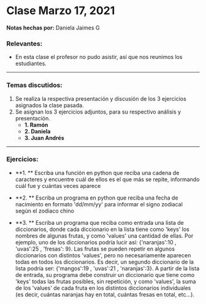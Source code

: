 # Clase Marzo 17, 2021
**Notas hechas por:** Daniela Jaimes G

### Relevantes:
* En esta clase el profesor no pudo asistir, así que nos reunimos los estudiantes.

***

### Temas discutidos:

1. Se realiza la respectiva presentación y discusión de los 3 ejercicios asignados la clase pasada.
2. Se asignan los 3 ejercicios adjuntos, para su respectivo análisis y presentación.
	- **1. Ramón** 
	- **2. Daniela** 
	- **3. Juan Andrés** 

*** 
### Ejercicios:
- **1. ** Escriba una función en python que reciba una cadena de caracteres y encuentre cuál de ellos es el que más se repite, informando cuál fue y cuántas veces aparece


- **2. ** Escriba un programa en python que reciba una fecha de nacimiento en formato 'dd/mm/yy' para informar el signo zodiacal según el zodiaco chino


- **3. ** Escriba un programa que reciba como entrada una lista de diccionarios, donde cada diccionario en la lista tiene como 'keys' los nombres de algunas frutas, y como 'values' una cantidad de ellas. Por ejemplo, uno de los diccionarios podría lucir así: {'naranjas':10 , 'uvas':25 , 'fresas': 9}. Las frutas se pueden repetir en algunos diccionarios con distintos 'values', pero no necesariamente aparecen todas en todos los diccionarios. Es decir, un segundo diccionario de la lista podría ser: {'mangos':19 , 'uvas':21 , 'naranjas':3}. A partir de la lista de entrada, su programa debe construir un diccionario que tiene como 'keys' todas las frutas posibles, sin repetición, y como 'values', la suma de los 'values' de cada fruta en los distintos diccionarios individuales (es decir, cuántas naranjas hay en total, cuántas fresas en total, etc...).
